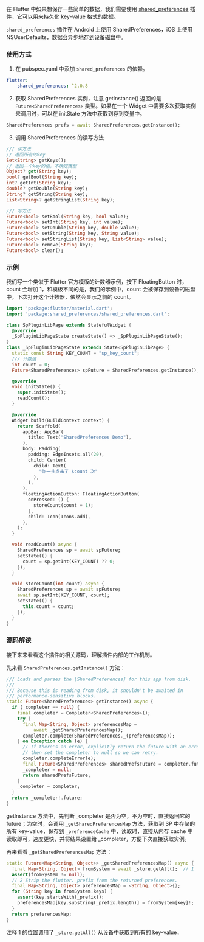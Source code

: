 在 Flutter 中如果想保存一些简单的数据，我们需要使用 [shared_preferences](https://pub.dev/packages/shared_preferences) 插件，它可以用来持久化 key-value 格式的数据。

`shared_preferences` 插件在 Android 上使用 SharedPreferences，iOS 上使用 NSUserDefaults，数据会异步地存到设备磁盘中。

### 使用方式

1. 在 pubspec.yaml 中添加 `shared_preferences` 的依赖。

```yaml
flutter:
	shared_preferences: ^2.0.8
```

2. 获取 SharedPreferences 实例，注意 getInstance() 返回的是 `Future<SharedPreferences>` 类型。如果在一个 Widget 中需要多次获取实例来调用时，可以在 initState 方法中获取到存到变量中。

```dart
SharedPreferences prefs = await SharedPreferences.getInstance();
```

3. 调用 SharedPreferences 的读写方法

```dart
/// 读方法
// 返回所有的key
Set<String> getKeys();
// 返回一个key的值，不确定类型
Object? get(String key);
bool? getBool(String key);
int? getInt(String key);
double? getDouble(String key);
String? getString(String key);
List<String>? getStringList(String key);

/// 写方法
Future<bool> setBool(String key, bool value);
Future<bool> setInt(String key, int value);
Future<bool> setDouble(String key, double value);
Future<bool> setString(String key, String value);
Future<bool> setStringList(String key, List<String> value);
Future<bool> remove(String key);
Future<bool> clear();
```

### 示例

我们写一个类似于 Flutter 官方模版的计数器示例，按下 FloatingButton 时，count 会增加 1，和模板不同的是，我们的示例中，count 会被保存到设备的磁盘中，下次打开这个计数器，依然会显示之前的 count。

```dart
import 'package:flutter/material.dart';
import 'package:shared_preferences/shared_preferences.dart';

class SpPluginLibPage extends StatefulWidget {
  @override
  _SpPluginLibPageState createState() => _SpPluginLibPageState();
}
class _SpPluginLibPageState extends State<SpPluginLibPage> {
  static const String KEY_COUNT = "sp_key_count";
  /// 计数值
  int count = 0;
  Future<SharedPreferences> spFuture = SharedPreferences.getInstance();

  @override
  void initState() {
    super.initState();
    readCount();
  }

  @override
  Widget build(BuildContext context) {
    return Scaffold(
      appBar: AppBar(
        title: Text("SharedPreferences Demo"),
      ),
      body: Padding(
        padding: EdgeInsets.all(20),
        child: Center(
          child: Text(
            "你一共点击了 $count 次"
          ),
        ),
      ),
      floatingActionButton: FloatingActionButton(
        onPressed: () {
          storeCount(count + 1);
        },
        child: Icon(Icons.add),
      ),
    );
  }

  void readCount() async {
    SharedPreferences sp = await spFuture;
    setState(() {
      count = sp.getInt(KEY_COUNT) ?? 0;
    });
  }

  void storeCount(int count) async {
    SharedPreferences sp = await spFuture;
    await sp.setInt(KEY_COUNT, count);
    setState(() {
      this.count = count;
    });
  }
}
```

### 源码解读

接下来来看看这个插件的相关源码，理解插件内部的工作机制。

先来看 `SharedPreferences.getInstance()` 方法：

```dart
/// Loads and parses the [SharedPreferences] for this app from disk.
///
/// Because this is reading from disk, it shouldn't be awaited in
/// performance-sensitive blocks.
static Future<SharedPreferences> getInstance() async {
  if (_completer == null) {
    final completer = Completer<SharedPreferences>();
    try {
      final Map<String, Object> preferencesMap =
          await _getSharedPreferencesMap();
      completer.complete(SharedPreferences._(preferencesMap));
    } on Exception catch (e) {
      // If there's an error, explicitly return the future with an error.
      // then set the completer to null so we can retry.
      completer.completeError(e);
      final Future<SharedPreferences> sharedPrefsFuture = completer.future;
      _completer = null;
      return sharedPrefsFuture;
    }
    _completer = completer;
  }
  return _completer!.future;
}
```

getInstance 方法中，先判断 _completer 是否为空，不为空时，直接返回它的 future；为空时，会调用 `_getSharedPreferencesMap` 方法，获取到 SP 中存储的所有 key-value，保存到 `_preferenceCache` 中，读取时，直接从内存 cache 中读取即可，速度更快，并将结果设置给 _completer，方便下次直接获取实例。

再来看看 `_getSharedPreferencesMap` 方法：

```dart
static Future<Map<String, Object>> _getSharedPreferencesMap() async {
  final Map<String, Object> fromSystem = await _store.getAll();  // 1
  assert(fromSystem != null);
  // 2 Strip the flutter. prefix from the returned preferences.
  final Map<String, Object> preferencesMap = <String, Object>{};
  for (String key in fromSystem.keys) {
    assert(key.startsWith(_prefix));
    preferencesMap[key.substring(_prefix.length)] = fromSystem[key]!;
  }
  return preferencesMap;
}
```

注释 1 的位置调用了 `_store.getAll()` 从设备中获取到所有的 key-value，
